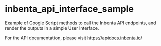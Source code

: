 # inbenta_api_interface_sample
Example of Google Script methods to call the Inbenta API endpoints, and render the outputs in a simple User Interface. 

For the API documentation, please visit https://apidocs.inbenta.io/
